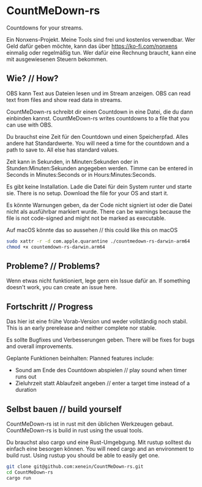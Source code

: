 # CountMeDown-rs
Countdowns for your streams. 

Ein Nonxens-Projekt. Meine Tools sind frei und kostenlos verwendbar.
Wer Geld dafür geben möchte, kann das über https://ko-fi.com/nonxens einmalig oder regelmäßig tun.
Wer dafür eine Rechnung braucht, kann eine mit ausgewiesenen Steuern bekommen.

## Wie? // How?

OBS kann Text aus Dateien lesen und im Stream anzeigen. 
OBS can read text from files and show read data in streams.

CountMeDown-rs schreibt dir einen Countdown in eine Datei, die du dann einbinden kannst.
CountMeDown-rs writes countdowns to a file that you can use with OBS.

Du brauchst eine Zeit für den Countdown und einen Speicherpfad. Alles andere hat Standardwerte.
You will need a time for the countdown and a path to save to. All else has standard values.

Zeit kann in Sekunden, in Minuten:Sekunden oder in Stunden:Minuten:Sekunden angegeben werden.
Timme can be entered in Seconds in Minutes:Seconds or in Hours:Minutes:Seconds.

Es gibt keine Installation. Lade die Datei für dein System runter und starte sie.
There is no setup. Download the file for your OS and start it.

Es könnte Warnungen geben, da der Code nicht signiert ist oder die Datei nicht als ausführbar markiert wurde.
There can be warnings because the file is not code-signed and might not be marked as executable.

Auf macOS könnte das so aussehen // this could like this on macOS
```bash
sudo xattr -r -d com.apple.quarantine ./countmedown-rs-darwin-arm64
chmod +x countemdown-rs-darwin.arm64
```

## Probleme? // Problems?

Wenn etwas nicht funktioniert, lege gern ein Issue dafür an.
If something doesn't work, you can create an issue here. 

## Fortschritt // Progress

Das hier ist eine frühe Vorab-Version und weder vollständig noch stabil.
This is an early prerelease and neither complete nor stable.

Es sollte Bugfixes und Verbesserungen geben.
There will be fixes for bugs and overall improvements.

Geplante Funktionen beinhalten:
Planned features include:

- Sound am Ende des Countdown abspielen // play sound when timer runs out
- Zieluhrzeit statt Ablaufzeit angeben // enter a target time instead of a duration

## Selbst bauen // build yourself

CountMeDown-rs ist in rust mit den üblichen Werkzeugen gebaut.
CountMeDown-rs is build in rust using the usual tools.

Du brauchst also cargo und eine Rust-Umgebgung. Mit rustup solltest du einfach eine besorgen können.
You will need cargo and an environment to build rust. Using rustup you should be able to easily get one.

```bash
git clone git@github.com:xenein/CountMeDown-rs.git
cd CountMeDown-rs
cargo run
```
